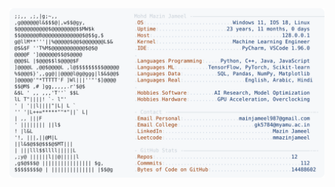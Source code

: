 <picture>
  <source srcset="https://raw.githubusercontent.com/mmazinjameel/mmazinjameel/main/dark_mode.svg?v=1759633241" media="(prefers-color-scheme: dark)">
  <img src="https://raw.githubusercontent.com/mmazinjameel/mmazinjameel/main/light_mode.svg?v=1759633241">
</picture>
